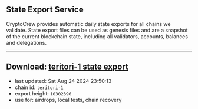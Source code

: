 ## State Export Service
CryptoCrew provides automatic daily state exports for all chains we validate. State export files can be used as genesis files and are a snapshot of the current blockchain state, including all validators, accounts, balances and delegations.

---
**Download: [teritori-1 state export](https://dl-eu2.ccvalidators.com/SERVICE/teritori/teritori-1_export_10302396.json)**
---

- last updated: Sat Aug 24 2024 23:50:13
- chain id: `teritori-1`
- export height: `10302396`
- use for: airdrops, local tests, chain recovery
